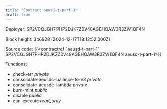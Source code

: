 ```yaml
---
title: "Contract aeusd-t-part-1"
draft: true
---
```

Deployer: SP2VCQJGH7PHP2DJK7Z0V48AGBHQAW3R3ZW1QF4N


 



Block height: 346928 (2024-12-17T18:12:52.000Z)

Source code: {{<contractref "aeusd-t-part-1" SP2VCQJGH7PHP2DJK7Z0V48AGBHQAW3R3ZW1QF4N aeusd-t-part-1>}}

Functions:

* check-err _private_
* consolidate-aeusdc-balance-to-v3 _private_
* consolidate-aeusdc-lambda _private_
* burn-mint _public_
* disable _public_
* can-execute _read_only_
